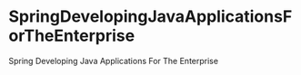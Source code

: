 # SpringDevelopingJavaApplicationsForTheEnterprise
Spring Developing Java Applications For The Enterprise
